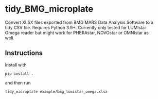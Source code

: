 # tidy_BMG_microplate
Convert XLSX files exported from BMG MARS Data Analysis Software to a tidy CSV file. Requires Python 3.9+. Currently only tested for LUMIstar Omega reader but might work for PHERAstar, NOVOstar or OMNIstar as well. 

## Instructions
Install with 

```
pip install .
``` 
and then run 
```
tidy_microplate example/bmg_lumistar_omega.xlsx
```